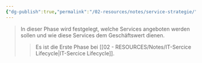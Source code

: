 ```yaml
---
{"dg-publish":true,"permalink":"/02-resources/notes/service-strategie/","tags":["GFN/LF06"],"noteIcon":"","updated":"2025-08-26T16:35:07.000+02:00"}
---
```


>In dieser Phase wird festgelegt, welche Services angeboten werden sollen und wie diese Services dem Geschäftswert dienen.
>> Es ist die Erste Phase bei [[02 - RESOURCES/Notes/IT-Sercice Lifecycle\|IT-Sercice Lifecycle]].